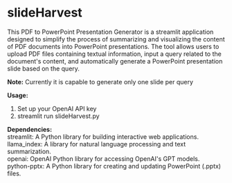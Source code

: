 # slideHarvest

This PDF to PowerPoint Presentation Generator is a streamlit application designed to simplify the process of summarizing and visualizing the content of PDF documents into PowerPoint presentations. The tool allows users to upload PDF files containing textual information, input a query related to the document's content, and automatically generate a PowerPoint presentation slide based on the query. 

**Note:** Currently it is capable to generate only one slide per query

**Usage:**
1. Set up your OpenAI API key
2. streamlit run slideHarvest.py

**Dependencies:**  
streamlit: A Python library for building interactive web applications.  
llama_index: A library for natural language processing and text summarization.  
openai: OpenAI Python library for accessing OpenAI's GPT models.  
python-pptx: A Python library for creating and updating PowerPoint (.pptx) files.  

